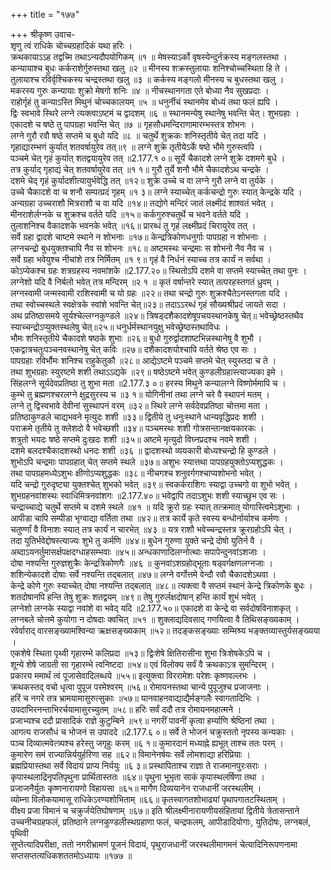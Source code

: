 +++
title = "१७७"

+++
श्रीकृष्ण उवाच-  
शृणु त्वं राधिके चोच्चग्रहादिकं यथा हरिः ।  
क्रथकायाऽऽह तद्वच्मि तथाऽन्यदौपयोगिकम् ॥१ ॥
मेषस्याऽर्को वृषस्येन्दुर्नक्रस्य मङ्गलस्तथा ।  
कन्यायाश्च बुधः कर्कराशेर्गुरुस्तथा खलु ॥२ ॥
मीनस्य शक्रस्तुलायाः शनिश्चोच्चस्थिता हि ते ।  
तुलायाश्च रविर्वृश्चिकस्य चन्द्रस्तथा खलु ॥३ ॥
कर्कस्य मङ्गलो मीनस्य च बुधस्तथा खलु ।  
मकरस्य गुरुः कन्यायाः शुक्रो मेषगो शनिः ॥४ ॥
नीचस्थानगता एते बोध्या नैव सुखप्रदाः ।  
राहोर्गृहं तु कन्याऽस्ति मिथुनं चोच्चकालयम् ॥५ ॥
धनुर्नीचं स्थानमेव बोध्यं तथा फलं ह्यपि ।  
द्विः स्वभावे स्थिरे लग्ने त्यक्त्वाऽष्टमं च द्वादशम् ॥६ ॥
स्थानमन्येषु स्थानेषु भवन्ति चेत्। शुभग्रहाः ।  
एकादशे च षष्ठे तु पापग्रहा भवन्ति चेत् ॥७ ॥
गृहसौधमन्दिराणामारम्भस्तत्र शोभनः ।  
लग्ने गुरौ रवौ षष्ठे सप्तमे च बुधो यदि ॥८ ॥
चतुर्थे शुक्रकः शनिस्तृतीये चेत् तदा यदि ।  
गृहाद्यारम्भणं कुर्यात् शतवर्षायुरेव तत्॥९ ॥
लग्ने शुक्रे तृतीयेऽर्के षष्ठे भौमे गुरुस्त्वपि ।  
पञ्चमे चेत् गृहं कुर्यात् शतद्वयायुरेव तत् ॥2.177.१ ०॥
सूर्ये चैकादशे लग्ने शुक्रे दशमगे बुधे ।  
तत्र कुर्याद् गृहाद्यं चेत् शतवर्षायुरेव तत् ॥१ १॥
गुरौ तुर्ये शनौ भौमे चैकादशेऽथ चन्द्रके ।  
दशमे चेद् गृहं कुर्यादशीत्यायुर्भवेद्धि तत् ॥१२॥
शुक्रे उच्चे च वा लग्ने गुरौ लग्ने वा तुर्यके ।  
उच्चे चैकादशे वा च शनौ सम्पत्प्रदं गृहम् ॥१ ३॥
लग्ने स्याच्चेत् कर्कचन्द्रो गुरुः स्यात् केन्द्रके यदि ।  
अन्यग्रहा उच्चराशौ मित्रराशौ च वा यदि ॥१४॥
तद्योगे मन्दिरं जातं लक्ष्मीदं शाश्वतं भवेत् ।  
मीनराशेर्लग्नके च शुक्रश्च वर्तते यदि ॥१५॥
कर्कगुरुश्चतुर्थे च भवने वर्तते यदि ।  
तुलाशनिश्च वैकादशके भवनके भवेत् ॥१६॥
प्रारब्धं तु गृहं लक्ष्मीप्रदं चिरायुरेव तत् ।  
सर्वे ग्रहा द्वादशे चाष्टमे स्थाने न शोभनाः ॥१७॥
केन्द्रत्रिकोणधनुर्गाः पापग्रहा न शोभनाः ।  
लग्नचन्द्रो बुधयुक्तश्चापि नैव स शोभनः ॥१८॥
अष्टमस्थः चन्द्रमाः स शोभनो नैव नैव च ।  
सर्वे ग्रहा भवेयुश्च नीचांशे तत्र निर्मितम् ॥१ ९॥
गृहं वै निर्धनं स्याच्च तत्र कार्यं न सर्वथा ।  
कोऽप्येकश्च ग्रहः शत्रग्रहस्य नवमांशके ॥2.177.२०॥
स्थितोऽपि दशमे वा सप्तमे स्याच्चेत् तथा पुनः ।  
लग्नेशो यदि वै निर्बलो भवेत् तत्र मन्दिरम् ॥२ १ ॥
कृतं वर्षान्तरे स्यात् तत्परहस्तगतं ध्रुवम् ।  
लग्नस्वामी जन्मस्वामी राशिस्वामी च यो ग्रहः ॥२२॥
तथा चन्द्रो गुरुः शुक्रश्चैतेऽनस्तगता यदि ।  
तथा स्वोच्चस्थले स्वक्षेत्रके स्वांशे भवन्ति चेत्॥२३॥
तदाऽऽरब्धं गृहं सौख्यश्रीप्रदं जायते सदा ।  
अथ प्रतिष्ठासमये सूर्यश्चेल्लग्नकुण्डले ॥२४॥
त्रिषड्दशैकादशेषूपचयस्थानकेषु चेत्॥
भवेच्छ्रेष्ठस्तथैव स्याच्चन्द्रोऽप्युक्तस्थलेषु चेत्॥२५॥
धनुर्धर्मस्थानयुक्षु भवेच्छ्रेष्ठस्तथाविधः ।  
भौमः शनिस्तृतीये चैकादशे षष्ठके शुभाः ॥२६॥
बुधो गुरुर्द्वादशाष्टभिन्नस्थानेषु वै शुभौ ।  
एकद्वात्रचतुःपञ्चनवस्थानेषु चेत् कविः ॥२७॥
दशैकादशयोश्चापि वर्तते श्रेष्ठ एव सः ।  
पापग्रहाः रविर्भौमः शनिश्च राहुकेतुकौ ॥२८॥
आद्येऽष्टमे पञ्चमे सप्तमे चेत् स्युस्तदा च ते ।  
तथा शुभग्रहाः स्युरष्टमे शशी तथाऽऽद्यके ॥२९॥
षष्ठेऽष्टमे भवेत् कुण्डलीग्रहास्त्याज्यका इमे ।  
सिंहलग्ने सूर्यदेवप्रतिष्ठा तु शुभा मता ॥2.177.३ ०॥
हरस्य मिथुने कन्यालग्ने विष्णोर्ममापि च ।  
कुम्भे तु ब्रह्मणश्चरलग्ने क्षुद्रसुरस्य च ॥३ १॥
योगिनीनां तथा लग्ने चरे वै स्थापनं मतम् ।  
लग्ने तु द्विस्वभावे देवीनां सुस्थापनं वरम् ॥३२॥
स्थिरे लग्ने सर्वदेवप्रतिष्ठा चोत्तमा मता ।  
प्रतिष्ठाकुण्डले चाद्यभवने मृत्युदः शशी ॥३३॥
द्वितीये तु धनुःस्थाने धान्यवृद्धिप्रदः शशी ।  
पराक्रमे तृतीये तु क्लेशदो वै भवेच्छशी ॥३४॥
पञ्चमस्थः शशी गोत्रसन्तानक्षयकारकः ।  
शत्रुतो भयदः षष्ठे सप्तमे दुःखदः शशी ॥३५॥
अष्टमे मृत्युदो विघ्नप्रदश्च नवमे शशी ।  
दशमे बलदश्चैकादशस्थो धनदः शशी ॥३६ ॥
द्वादशस्थो व्ययकारी बोध्यश्चन्द्रो हि कुण्डले ।  
शुभोऽपि चन्द्रमाः पापग्रहात् चेत् सप्तमे स्थले ॥३७॥
अशुभः स्यात्तथा पापग्रहयुक्तोऽप्यशुद्धकः ।  
तथा पापग्रहमध्येऽशुभः क्षीणोऽप्यशुद्धकः ॥३८॥
नीचगश्च शनुवर्गगश्चाप्यशोभनो भवेत् ।  
यदि चन्द्रो गुरुदृष्ट्या युक्तश्चेत् शुभको भवेत् ॥३९॥
स्वकर्कराशिगः स्याद्वा उच्चगो वा शुभो भवेत् ।  
शुभग्रहनवांशस्थः स्वाधिमित्रनवांशगः ॥2.177.४०॥
भवेद्वापि तदाऽशुभः शशी स्याच्छुभ एव सः ।  
चन्द्राच्चाद्ये चतुर्थे सप्तमे च दशमे स्थले ॥४१ ॥
यदि क्रूरो ग्रहः स्यात् तत्क्रमात् योगास्त्विमेऽशुभाः ।  
आपीडा चापि सम्पीडा भृग्वाद्या वर्तिता तथा ॥४२॥
तत्र कार्ये कृते स्वस्य बन्धोर्नार्याश्च कर्मणः ।  
चतुर्ण्णां वै विनाशः स्यात् तत्र कार्यं न चारभेत् ॥४३ ॥
यत्र राशौ भवेच्चन्द्रस्तत्र क्रूरग्रहोऽपि चेत् ।  
तदा युतिर्भवेद्दोषस्त्याज्यः शुभे तु कर्मणि ॥४४॥
बुधेन गुरुणा युक्ते चन्द्रे दोषो युतिर्न वै ।  
अब्दाऽयनर्तुमासर्क्षपक्षदग्धाहसम्भवाः ॥४५॥
अन्धकाणादिलग्नोत्थाः सपापेन्दुनवांऽशजाः ।  
दोषा नश्यन्ति गुरुज्ञशुक्रैः केन्द्रत्रिकोणगैः ॥४६ ॥
कुनवांऽशग्रहोद्भूताः षड्वर्गक्षणलग्नजाः ।  
शशिन्येकादशे दोषाः सर्वे नश्यन्ति तद्बलात् ॥४७॥
लग्ने वर्गोत्तमे वेन्दौ रवौ चैकादशेऽथवा ।  
केन्द्रे कोणे गुरुः स्याच्चेत् दोषा नश्यन्ति तद्बलात् ॥४८॥
त्यक्त्वा वै सप्तमं स्थानं केन्द्रे त्रिकोणके बुधः ।  
शतदोषानपि हन्ति तेषु शुक्रः शतद्वयम् ॥४९॥
तेषु गुरुर्लक्षदोषान् हन्ति कार्यं शुभं भवेत् ।  
लग्नेशो लग्नके स्याद्वा नवांशे वा भवेद् यदि ॥2.177.५०॥
एकादशे वा केन्द्रे वा सर्वदोषविनाशकृत् ।  
लग्नबले चोत्तमे कुयोगा न दोषदाः क्वचित् ॥५१ ॥
शुक्लाद्यदिवसाद् गणयित्वा वै तिथिसङ्ख्यकाम् ।  
रवेर्वाराद् वारसङ्ख्यामश्विन्या ऋक्षसङ्ख्यकाम् ॥५२॥
तदङ्कसङ्ख्याः सम्मिश्र्य भङ्क्तव्यास्तुर्यसङ्ख्यया ।  
एकशेषे स्थिता पृथ्वी गृहारम्भे कलिप्रदा ॥५३॥
द्विःशेषे क्षितिरासीना शुभा त्रिःशेषकेऽपि च ।  
शून्ये शेषे जाग्रती सा गृहारम्भे त्वनिष्टदा ॥५४॥
एवं विलोक्य सर्वं वै क्रथकाऽत्र सुमन्दिरम् ।  
प्रकारय ममार्थं त्वं पूजासेवादिलब्धये ॥५५॥
इत्युक्त्वा विररामेशः परेशः कृष्णवल्लभः ।  
क्रथकस्तद् वचो धृत्वा पुपूज परमेश्वरम् ॥५६॥
रोमायनस्तथा चान्ये पुपूजुश्च प्रजाजनाः ।  
हरिं च नगरे तत्र भ्रामयामासुरुत्सुकाः ॥५७॥
यानवाहनवाद्याद्यैर्मङ्गलैः स्वागतादिभिः ।  
उपदाभिरनन्ताभिरर्चयामासुरच्युतम् ॥५८॥
हरिः सर्वं ददौ तत्र रोमायनमहात्मने ।  
प्रजाभ्यश्च ददौ प्रासादिकं राज्ञे कुटुम्बिने ॥५९॥
नगरीं पावनीं कृत्वा हर्म्याणि श्रेष्ठिनां तथा ।  
आगत्य राजसौधं च भोजनं स उपाददे ॥2.177.६ ०॥
सर्वे ते भोजनं चक्रुस्ततो नृपस्य कन्यकाः ।  
पञ्च दिव्यात्मवेत्त्र्यश्च हरेस्तु जगृहुः करम् ॥६ १॥
कुमारदानं मध्याह्ने ह्यभूत् ताश्च ततः परम् ।  
कुमारेण समं राज्यान्निर्ययुर्हरिणा सह ॥६२॥
विमानेनर्षयः सर्वे लोमशाद्या हरिप्रियाः ।  
ब्रह्मप्रियास्तथा सर्वे विदायं प्राप्य निर्ययुः ॥६ ३॥
प्रस्थापिताश्च राज्ञा ते राजमानपुरःसराः ।  
कृपास्थलाद्रिनृपतिपृथुना प्रार्थितास्ततः ॥६४॥
पृथुना भूभृता साकं कृपास्थलर्षिणा तथा ।  
प्रजाजनैर्युतः कृष्णनारायणो विहायसा ॥६५॥
मार्गेण दिव्ययानेन राजधानीं जरस्थलीम् ।  
व्योम्ना विलोकयामासू राधिकेऽरण्यशोभिताम् ॥६६॥
कृतस्वागतशोभाढ्यां पृथापगातटस्थिताम् ।  
वीक्ष्य प्रजा विमानं च चक्रुर्जयेतिघोषणाम् ॥६७॥
इति श्रीलक्ष्मीनारायणीयसंहितायां द्वितीये त्रेतासन्ताने उच्चनीचग्रहफलं, प्रतिष्ठाने लग्नकुण्डलीस्थग्रहाणा फलं, चन्द्रफलम्, आपीडादियोगाः, युतिदोषः, लग्नबलं, पृथिवी  
सुप्तेत्यादिपरीक्षा, ततो नगरीभ्रामणं पूजनं विदायं, पृथुराजधानीं जरस्थलीमागमनं चेत्यादिनिरूपणनामा सप्तसप्तत्यधिकशततमोऽध्यायः ॥१७७ ॥
    
